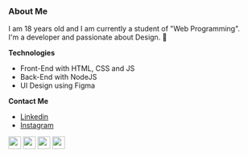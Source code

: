 ### About Me
I am 18 years old and I am currently a student of "Web Programming". <br>
I'm a developer and passionate about Design. 🎉

**Technologies**
- Front-End with HTML, CSS and JS
- Back-End with NodeJS
- UI Design using Figma <br>

**Contact Me**
- <a href="https://www.linkedin.com/in/wesleydamasceno/">Linkedin</a>
- <a href="https://instagram.com/wesleydamasceno4">Instagram</a>

<code><img height="25" src="https://xesque.rocketseat.dev/platform/tech/html5.svg"></code> 
<code><img height="25" src="https://xesque.rocketseat.dev/platform/tech/css3.svg"></code> 
<code><img height="25" src="https://xesque.rocketseat.dev/platform/tech/javascript.svg"></code>
<code><img height="25" src="https://xesque.rocketseat.dev/platform/tech/node.svg"></code> <br>

